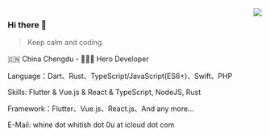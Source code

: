 <img align="right" src="https://github-readme-stats.vercel.app/api?username=medz&show_icons=true&theme=radical&hide_title=true" />

### Hi there 👋

> Keep calm and coding.

🇨🇳 China Chengdu・👨🏻‍💻 Hero Developer

Language：Dart、Rust、TypeScript/JavaScript(ES6+)、Swift、PHP

Skills: Flutter & Vue.js & React & TypeScript, NodeJS, Rust

Framework：Flutter、Vue.js、React.js、And any more...

E-Mail: whine dot whitish dot 0u at icloud dot com
